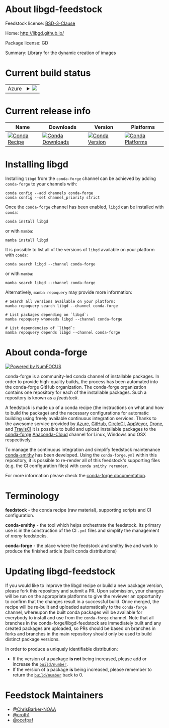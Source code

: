 About libgd-feedstock
=====================

Feedstock license: [BSD-3-Clause](https://github.com/conda-forge/libgd-feedstock/blob/main/LICENSE.txt)

Home: http://libgd.github.io/

Package license: GD

Summary: Library for the dynamic creation of images

Current build status
====================


<table>
    
  <tr>
    <td>Azure</td>
    <td>
      <details>
        <summary>
          <a href="https://dev.azure.com/conda-forge/feedstock-builds/_build/latest?definitionId=540&branchName=main">
            <img src="https://dev.azure.com/conda-forge/feedstock-builds/_apis/build/status/libgd-feedstock?branchName=main">
          </a>
        </summary>
        <table>
          <thead><tr><th>Variant</th><th>Status</th></tr></thead>
          <tbody><tr>
              <td>linux_64</td>
              <td>
                <a href="https://dev.azure.com/conda-forge/feedstock-builds/_build/latest?definitionId=540&branchName=main">
                  <img src="https://dev.azure.com/conda-forge/feedstock-builds/_apis/build/status/libgd-feedstock?branchName=main&jobName=linux&configuration=linux%20linux_64_" alt="variant">
                </a>
              </td>
            </tr><tr>
              <td>linux_aarch64</td>
              <td>
                <a href="https://dev.azure.com/conda-forge/feedstock-builds/_build/latest?definitionId=540&branchName=main">
                  <img src="https://dev.azure.com/conda-forge/feedstock-builds/_apis/build/status/libgd-feedstock?branchName=main&jobName=linux&configuration=linux%20linux_aarch64_" alt="variant">
                </a>
              </td>
            </tr><tr>
              <td>linux_ppc64le</td>
              <td>
                <a href="https://dev.azure.com/conda-forge/feedstock-builds/_build/latest?definitionId=540&branchName=main">
                  <img src="https://dev.azure.com/conda-forge/feedstock-builds/_apis/build/status/libgd-feedstock?branchName=main&jobName=linux&configuration=linux%20linux_ppc64le_" alt="variant">
                </a>
              </td>
            </tr><tr>
              <td>osx_64</td>
              <td>
                <a href="https://dev.azure.com/conda-forge/feedstock-builds/_build/latest?definitionId=540&branchName=main">
                  <img src="https://dev.azure.com/conda-forge/feedstock-builds/_apis/build/status/libgd-feedstock?branchName=main&jobName=osx&configuration=osx%20osx_64_" alt="variant">
                </a>
              </td>
            </tr><tr>
              <td>osx_arm64</td>
              <td>
                <a href="https://dev.azure.com/conda-forge/feedstock-builds/_build/latest?definitionId=540&branchName=main">
                  <img src="https://dev.azure.com/conda-forge/feedstock-builds/_apis/build/status/libgd-feedstock?branchName=main&jobName=osx&configuration=osx%20osx_arm64_" alt="variant">
                </a>
              </td>
            </tr><tr>
              <td>win_64</td>
              <td>
                <a href="https://dev.azure.com/conda-forge/feedstock-builds/_build/latest?definitionId=540&branchName=main">
                  <img src="https://dev.azure.com/conda-forge/feedstock-builds/_apis/build/status/libgd-feedstock?branchName=main&jobName=win&configuration=win%20win_64_" alt="variant">
                </a>
              </td>
            </tr>
          </tbody>
        </table>
      </details>
    </td>
  </tr>
</table>

Current release info
====================

| Name | Downloads | Version | Platforms |
| --- | --- | --- | --- |
| [![Conda Recipe](https://img.shields.io/badge/recipe-libgd-green.svg)](https://anaconda.org/conda-forge/libgd) | [![Conda Downloads](https://img.shields.io/conda/dn/conda-forge/libgd.svg)](https://anaconda.org/conda-forge/libgd) | [![Conda Version](https://img.shields.io/conda/vn/conda-forge/libgd.svg)](https://anaconda.org/conda-forge/libgd) | [![Conda Platforms](https://img.shields.io/conda/pn/conda-forge/libgd.svg)](https://anaconda.org/conda-forge/libgd) |

Installing libgd
================

Installing `libgd` from the `conda-forge` channel can be achieved by adding `conda-forge` to your channels with:

```
conda config --add channels conda-forge
conda config --set channel_priority strict
```

Once the `conda-forge` channel has been enabled, `libgd` can be installed with `conda`:

```
conda install libgd
```

or with `mamba`:

```
mamba install libgd
```

It is possible to list all of the versions of `libgd` available on your platform with `conda`:

```
conda search libgd --channel conda-forge
```

or with `mamba`:

```
mamba search libgd --channel conda-forge
```

Alternatively, `mamba repoquery` may provide more information:

```
# Search all versions available on your platform:
mamba repoquery search libgd --channel conda-forge

# List packages depending on `libgd`:
mamba repoquery whoneeds libgd --channel conda-forge

# List dependencies of `libgd`:
mamba repoquery depends libgd --channel conda-forge
```


About conda-forge
=================

[![Powered by
NumFOCUS](https://img.shields.io/badge/powered%20by-NumFOCUS-orange.svg?style=flat&colorA=E1523D&colorB=007D8A)](https://numfocus.org)

conda-forge is a community-led conda channel of installable packages.
In order to provide high-quality builds, the process has been automated into the
conda-forge GitHub organization. The conda-forge organization contains one repository
for each of the installable packages. Such a repository is known as a *feedstock*.

A feedstock is made up of a conda recipe (the instructions on what and how to build
the package) and the necessary configurations for automatic building using freely
available continuous integration services. Thanks to the awesome service provided by
[Azure](https://azure.microsoft.com/en-us/services/devops/), [GitHub](https://github.com/),
[CircleCI](https://circleci.com/), [AppVeyor](https://www.appveyor.com/),
[Drone](https://cloud.drone.io/welcome), and [TravisCI](https://travis-ci.com/)
it is possible to build and upload installable packages to the
[conda-forge](https://anaconda.org/conda-forge) [Anaconda-Cloud](https://anaconda.org/)
channel for Linux, Windows and OSX respectively.

To manage the continuous integration and simplify feedstock maintenance
[conda-smithy](https://github.com/conda-forge/conda-smithy) has been developed.
Using the ``conda-forge.yml`` within this repository, it is possible to re-render all of
this feedstock's supporting files (e.g. the CI configuration files) with ``conda smithy rerender``.

For more information please check the [conda-forge documentation](https://conda-forge.org/docs/).

Terminology
===========

**feedstock** - the conda recipe (raw material), supporting scripts and CI configuration.

**conda-smithy** - the tool which helps orchestrate the feedstock.
                   Its primary use is in the construction of the CI ``.yml`` files
                   and simplify the management of *many* feedstocks.

**conda-forge** - the place where the feedstock and smithy live and work to
                  produce the finished article (built conda distributions)


Updating libgd-feedstock
========================

If you would like to improve the libgd recipe or build a new
package version, please fork this repository and submit a PR. Upon submission,
your changes will be run on the appropriate platforms to give the reviewer an
opportunity to confirm that the changes result in a successful build. Once
merged, the recipe will be re-built and uploaded automatically to the
`conda-forge` channel, whereupon the built conda packages will be available for
everybody to install and use from the `conda-forge` channel.
Note that all branches in the conda-forge/libgd-feedstock are
immediately built and any created packages are uploaded, so PRs should be based
on branches in forks and branches in the main repository should only be used to
build distinct package versions.

In order to produce a uniquely identifiable distribution:
 * If the version of a package **is not** being increased, please add or increase
   the [``build/number``](https://docs.conda.io/projects/conda-build/en/latest/resources/define-metadata.html#build-number-and-string).
 * If the version of a package **is** being increased, please remember to return
   the [``build/number``](https://docs.conda.io/projects/conda-build/en/latest/resources/define-metadata.html#build-number-and-string)
   back to 0.

Feedstock Maintainers
=====================

* [@ChrisBarker-NOAA](https://github.com/ChrisBarker-NOAA/)
* [@croth1](https://github.com/croth1/)
* [@ocefpaf](https://github.com/ocefpaf/)

